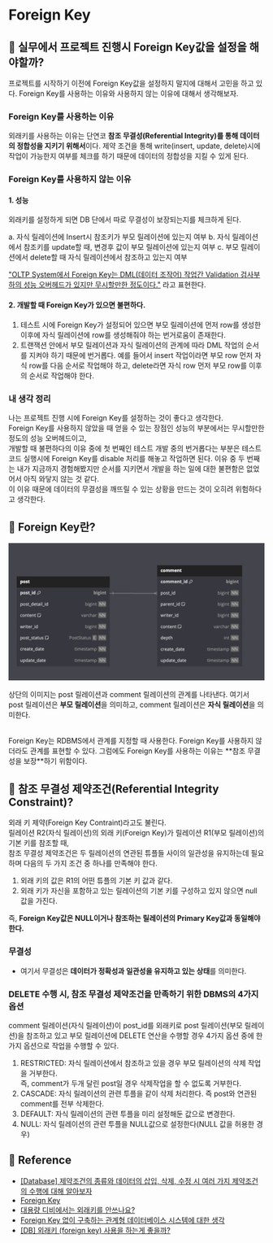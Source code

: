 # Foreign Key

## 📗 실무에서 프로젝트 진행시 Foreign Key값을 설정을 해야할까?

프로젝트를 시작하기 이전에 Foreign Key값을 설정하지 말지에 대해서 고민을 하고 있다.
Foreign Key를 사용하는 이유와 사용하지 않는 이유에 대해서 생각해보자.

### Foreign Key를 사용하는 이유

외래키를 사용하는 이유는 단연코 **참조 무결성(Referential Integrity)를 통해 데이터의 정합성을 지키기 위해서**이다.
제약 조건을 통해 write(insert, update, delete)시에 작업이 가능한지 여부를 체크를 하기 때문에 데이터의 정합성을 지킬 수 있게 된다.

### Foreign Key를 사용하지 않는 이유

#### 1. 성능

외래키를 설정하게 되면 DB 단에서 따로 무결성이 보장되는지를 체크하게 된다.

a. 자식 릴레이션에 Insert시 참조키가 부모 릴레이션에 있는지 여부
b. 자식 릴레이션에서 참조키를 update할 때, 변경후 값이 부모 릴레이션에 있는지 여부
c. 부모 릴레이션에서 delete할 때 자식 릴레이션에서 참조하고 있는지 여부

["OLTP System에서 Foreign Key는 DML(데이터 조작어) 작업간 Validation 검사부하의 성능 오버헤드가 있지만 무시할만한 정도이다."](https://engineering-skcc.github.io/oracle%20tuning/foreign_key_%EC%97%86%EC%9D%B4_%EA%B5%AC%EC%B6%95%ED%95%98%EB%8A%94_DB/)
라고 표현한다.

#### 2. 개발할 때 Foreign Key가 있으면 불편하다.

1. 테스트 시에 Foreign Key가 설정되어 있으면 부모 릴레이션에 먼저 row를 생성한 이후에 자식 릴레이션에 row를 생성해줘야 하는 번거로움이 존재한다.
2. 트랜잭션 안에서 부모 릴레이션과 자식 릴레이션의 관계에 따라 DML 작업의 순서를 지켜야 하기 때문에 번거롭다. 예를 들어서 insert 작업이라면 부모 row 먼저 자식 row를 다음 순서로 작업해야 하고,
delete라면 자식 row 먼저 부모 row를 이후의 순서로 작업해야 한다.


### 내 생각 정리

나는 프로젝트 진행 시에 Foreign Key를 설정하는 것이 좋다고 생각한다. <br>
Foreign Key를 사용하지 않았을 때 얻을 수 있는 장점인 성능의 부분에서는 무시할만한 정도의 성능 오버헤드이고, <br>
개발할 때 불편하다의 이유 중에 첫 번째인 테스트 개발 중의 번거롭다는 부분은 테스트 코드 실행시에 Foreign Key를 disable 처리를 해놓고 작업하면 된다.
이유 중 두 번째는 내가 지금까지 경험해봤지만 순서를 지키면서 개발을 하는 일에 대한 불편함은 없었어서 아직 와닿지 않는 것 같다. <br>
이 이유 때문에 데이터의 무결성을 깨뜨릴 수 있는 상황을 만드는 것이 오히려 위험하다고 생각한다. 




## 📗 Foreign Key란?

![foreign_key.png](images/foreign_key.png)

상단의 이미지는 post 릴레이션과 comment 릴레이션의 관계를 나타낸다. 여기서 post 릴레이션은 **부모 릴레이션**을 의미하고, comment 릴레이션은 **자식 릴레이션**을 의미한다.

<br>
Foreign Key는 RDBMS에서 관계를 지정할 때 사용한다.
Foreign Key를 사용하지 않더라도 관계를 표현할 수 있다. 그럼에도 Foreign Key를 사용하는 이유는 
**참조 무결성을 보장**하기 위함이다.


## 📗 참조 무결성 제약조건(Referential Integrity Constraint)?

외래 키 제약(Foreign Key Contraint)라고도 불린다. <br>
릴레이션 R2(자식 릴레이션)의 외래 키(Foreign Key)가 릴레이션 R1(부모 릴레이션)의 기본 키를 참조할 때,<br>
참조 무결성 제약조건은 두 릴레이션의 연관된 튜플들 사이의 일관성을 유지하는데 필요하며 다음의 두 가지 조건 중 하나를 만족해야 한다.<br>
1. 외래 키의 값은 R1의 어떤 튜플의 기본 키 값과 같다.
2. 외래 키가 자신을 포함하고 있는 릴레이션의 기본 키를 구성하고 있지 않으면 null 값을 가진다.

즉, **Foreign Key값은 NULL이거나 참조하는 릴레이션의 Primary Key값과 동일해야 한다.**

### 무결성
* 여기서 무결성은 **데이터가 정확성과 일관성을 유지하고 있는 상태**를 의미한다.

### DELETE 수행 시, 참조 무결성 제약조건을 만족하기 위한 DBMS의 4가지 옵션

comment 릴레이션(자식 릴레이션)이 post_id를 외래키로 post 릴레이션(부모 릴레이션)을 참조하고 있고 부모 릴레이션에 DELETE 연산을 수행할 경우 
4가지 옵션 중에 한 가지 옵션으로 작업을 수행할 수 있다.

1. RESTRICTED: 자식 릴레이션에서 참조하고 있을 경우 부모 릴레이션의 삭제 작업을 거부한다.<br> 즉, comment가 두개 달린 post일 경우 삭제작업을 할 수 없도록 거부한다.
2. CASCADE: 자식 릴레이션의 관련 투플을 같이 삭제 처리한다. 즉 post와 연관된 comment를 전부 삭제한다.
3. DEFAULT: 자식 릴레이션의 관련 투플을 미리 설정해둔 값으로 변경한다. 
4. NULL: 자식 릴레이션의 관련 투플을 NULL값으로 설정한다(NULL 값을 허용한 경우)


## 📗 Reference
* [[Database] 제약조건의 종류와 데이터의 삽입, 삭제, 수정 시 여러 가지 제약조건의 수행에 대해 알아보자](https://deftkang.tistory.com/52)
* [Foreign Key](https://velog.io/@destiny1616/Foreign-Key-07mrx6w4)
* [대용량 디비에서는 외래키를 안쓰나요?](https://okky.kr/questions/586565)
* [Foreign Key 없이 구축하는 관계형 데이터베이스 시스템에 대한 생각](https://engineering-skcc.github.io/oracle%20tuning/foreign_key_%EC%97%86%EC%9D%B4_%EA%B5%AC%EC%B6%95%ED%95%98%EB%8A%94_DB/)
* [[DB] 외래키 (foreign key) 사용을 하는게 좋을까?](https://juns-life.tistory.com/m/entry/DB-%EC%99%B8%EB%9E%98%ED%82%A4-foreign-key-%EC%82%AC%EC%9A%A9%EC%9D%84-%ED%95%98%EB%8A%94%EA%B2%8C-%EC%A2%8B%EC%9D%84%EA%B9%8C)